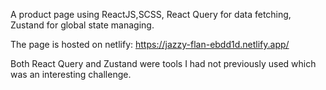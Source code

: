 A product page using ReactJS,SCSS, React Query for data fetching, Zustand for global state managing.

The page is hosted on netlify: https://jazzy-flan-ebdd1d.netlify.app/

Both React Query and Zustand were tools I had not previously used which was an interesting challenge.
